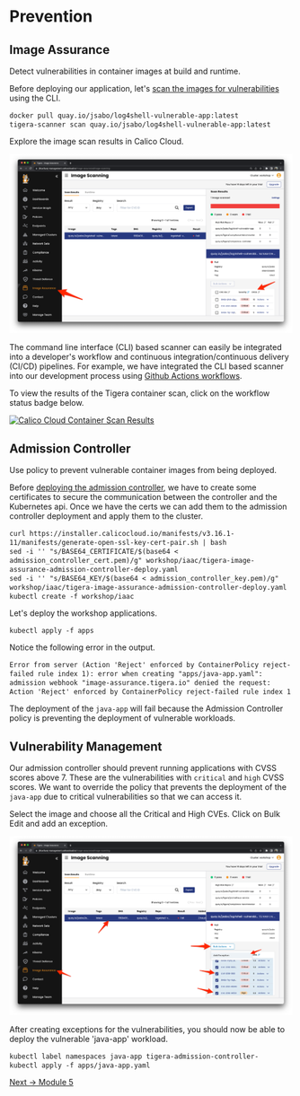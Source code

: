 # Prevention


## Image Assurance

Detect vulnerabilities in container images at build and runtime.

Before deploying our application, let's [scan the images for vulnerabilities](https://docs.calicocloud.io/image-assurance/scan-image-registries) using the CLI.

```
docker pull quay.io/jsabo/log4shell-vulnerable-app:latest
tigera-scanner scan quay.io/jsabo/log4shell-vulnerable-app:latest
```

Explore the image scan results in Calico Cloud.

![cc](img/cc-scan-result.png)

The command line interface (CLI) based scanner can easily be integrated into a developer's workflow and continuous integration/continuous delivery (CI/CD) pipelines.  For example, we have integrated the CLI based scanner into our development process using [Github Actions workflows](https://github.com/tigera-solutions/prevent-detect-and-mitigate-container-based-threats/blob/main/.github/workflows/run-tigera-scanner.yaml).

To view the results of the Tigera container scan, click on the workflow status badge below.

[![Calico Cloud Container Scan Results](https://github.com/tigera-solutions/detect-and-mitigate-container-based-threats/actions/workflows/run-tigera-scanner.yaml/badge.svg)](https://github.com/tigera-solutions/detect-and-mitigate-container-based-threats/actions/workflows/run-tigera-scanner.yaml)


## Admission Controller

Use policy to prevent vulnerable container images from being deployed.

Before [deploying the admission controller](https://docs.calicocloud.io/image-assurance/install-the-admission-controller), we have to create some certificates to secure the communication between the controller and the Kubernetes api.  Once we have the certs we can add them to the admission controller deployment and apply them to the cluster.  

```
curl https://installer.calicocloud.io/manifests/v3.16.1-11/manifests/generate-open-ssl-key-cert-pair.sh | bash
sed -i '' "s/BASE64_CERTIFICATE/$(base64 < admission_controller_cert.pem)/g" workshop/iaac/tigera-image-assurance-admission-controller-deploy.yaml
sed -i '' "s/BASE64_KEY/$(base64 < admission_controller_key.pem)/g" workshop/iaac/tigera-image-assurance-admission-controller-deploy.yaml
kubectl create -f workshop/iaac
```

Let's deploy the workshop applications.

```
kubectl apply -f apps
```

Notice the following error in the output.

```
Error from server (Action 'Reject' enforced by ContainerPolicy reject-failed rule index 1): error when creating "apps/java-app.yaml": admission webhook "image-assurance.tigera.io" denied the request: Action 'Reject' enforced by ContainerPolicy reject-failed rule index 1
```

The deployment of the `java-app` will fail because the Admission Controller policy is preventing the deployment of vulnerable workloads.


## Vulnerability Management

Our admission controller should prevent running applications with CVSS scores above 7.  These are the vulnerabilities with `critical` and `high` CVSS scores.  We want to override the policy that prevents the deployment of the `java-app` due to critical vulnerabilities so that we can access it.

Select the image and choose all the Critical and High CVEs.  Click on Bulk Edit and add an exception. 

![cc](img/cc-add-exception.png)

After creating exceptions for the vulnerabilities, you should now be able to deploy the vulnerable 'java-app' workload.

```
kubectl label namespaces java-app tigera-admission-controller-
kubectl apply -f apps/java-app.yaml
```


[Next -> Module 5](detection.md)
